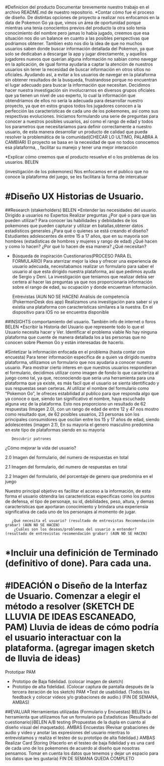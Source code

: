 #Definicion del producto
Documentar brevemente nuestro trabajo en el archivo README.md de nuestro repositorio.
*Contar cómo fue el proceso de diseño.
De distintas opciones de proyecto a realizar nos enfocamos en la data de Pokemon Go ya que, vimos un área de oportunidad porque mientras una tenia conocientos previos del producto la otra solo tenia conocimiento del nombre pero jamas lo habia jugado, creemos que esa situación nos dio un balance en cuanto a las posibles perspectivas que podriamos obtener.
Tambien esto nos dio la idea de que no muchos usuarios saben donde buscar información detallada del Pokemon, ya que solo se dedicaban a descargar la app y jugar directamente, y aquellos jugadores nuevos que querían alguna información no sabian como navegar en la aplicación, de igual forma ayudaria a captar la atención de nuestros usuarios sin tener la necesidad de buscar información en otros sitios no oficiales.
Ayudando así, a evitar a los usuarios de navegar en la plataforma sin obtener resultados de la busqueda, frustrandose porque no encuentran el lugar adecuado para buscar la información que necesitan.
Decidimos hacer nuestra investigación sin involucrarnos en diversos grupos oficiales que ya tienen un nivel de uso experto, lo cual la información que obtendriamos de ellos no seria la adecuada para desarrollar nuestro proyecto, ya que en estos grupos todos los jugadores conocen a la perfección las caracteristicas de cada uno de los pokemones, así como sus respectivas evoluciones.
Iniciamos formulando una serie de preguntas para conocer a nuestros posibles usuarios, así como el rango de edad y todos los parametros que necesitariamos para definir correctamente a nuestro usuario, de esta manera desarrollar un producto de calidad que pueda resolver la problemática de la comunidad(CHECAR LO ULTIMO, PALABRA A CAMBIAR)
El proyecto se basa en la necesidad de que no todos conocemos esa plataforma,
  ,
facilitar su manejo y tener una mejor interacción 

*Explicar cómo creemos que el producto resuelve el o los problemas de los usuarios.
BELEN

(investigación de los pokemones)
Nos enfocamos en el publico que no conoce la plataforma del juego, se les facilitara la forma de intercatuar







#Diseño UX
Historias de Usuario.
===================
##Research  (stakerholders) BELEN
*Entender las necesidades del usuario. Dirigido a usuarios no Expertos
          Realizar preguntas 
          ¿Por qué o para que las pueden utilizar? 
Para conocer las habilidades y debiidades de los pokemones que pueden capturar y utilizar en batallas,obtener datos estadisticos generales
          ¿Para qué o quienes se está creando el diseño? 
Estudiantes adolescentes de entre 15 a 17 años, que en su mayoria son hombres (estadisticas de hombres y mujeres y rango de edad)
          ¿Qué hacen y como lo hacen? 
          ¿Por qué lo hacen de esa manera?
          ¿Qué necesitan?
* Búsqueda de inspiración
     Cuestionarios(PROCESO PARA EL FORMULARIO) 
Para aterrizar mejor la idea y ofrecer una experiencia de usuario adecuada, necesitabamos realizar un formulario para saber el usuario al que esta dirigido nuestra plataforma, así que pedimos ayuda de Sergio y Deni.
La investigación que teniamos que realizar debia ser certera al hacer las preguntas ya que nos proporcionaria información sobre el rango de edad, su ocupación y donde encuentran información.

     Entrevistas (AUN NO SE HACEN)
     Análisis de competencia (PokermonDesk dos app)
Realizamos una investigación para saber si ya existia una plataforma con caracteristicas similares a la nuestra. 
En el dispositivo para IOS no se encuentra disponible

##INSIGHTS comportamiento del usuario. También info de internet o foros
BELEN
*Escribir la Historia del Usuario que represente todo lo que el Usuario necesita hacer y Ver.
        Identificar el problema viable 
No hay ninguna plataforma que cuente de manera detallada los  a las personas que no conocen sobre Pkemon Go y están interesadas de hacerlo.
      


#Sintetizar la información enfocada en el problema (hasta contar con encuesta)
Para tener información especifica de a quien va dirigido nuestra plataforma, utilizamos un formulario que nos ayudaria a conocer nuestro usuario.
Para mostrar cierto interes en  que nuestros usuarios respondieran el formulario, decidimos utilizar como imagen de fondo lo que caracteriza al juego como tal, ya que, reconociendo que seria una herramienta para una plataforma que ya existe, es más facil que el usuario se sienta identificado y sus respuestas sean certeras. 
Al utilizar el nombre del formulario como “Pokemon Go”, le ofreces estabilidad al publico para que responda algo que ya conoce o que, siendo tan significativo el nombre, haya escuchado alguna vez de la plataforma.
Esto nos proporciono un resultado de 62 respuestas (Imagen 2.0), con un rango de edad de entre 12 y 47 nos mostro como resultado que, de 62 posibles usuarios, 23 personas son los principales consumidores que oscilan entre los 15 y 17 años de edad, siendo adolescentes (imagen 2.1), En su mayoria el genero masculino predomina en este tipo de plataformas siendo en su mayoria

       Descubrir patrones
       
¿Cómo mejorar la vida del usuario? 

2.0 Imagen del formulario, del numero de respuestas en total














2.1 Imagen del formulario, del numero de respuestas en total














2.2 Imagen del formulario, del porcentaje de genero que predomina en el juego

Nuestro principal objetivo es facilitar el acceso a la información, de esta forma el usuario obtendra las caracteristicas especificas como los puntos de defensa, el tipo de personaje, su id, debilidades, peso, altura, y demas caracteristicas que aportaran conocimiento y brindara una experiensia significativa de cada uno de los personajes al momento de jugar.

       ¿Qué necesita el usuario? (resultado de entrevistas Recomendación grabar) (AUN NO SE HACEN)
        ¿Cuáles son los deseas/problemas del usuario a entender? (resultado de entrevistas recomendación grabar) (AUN NO SE HACEN)
*Incluir una definición de Terminado (definitivo of done). Para cada una.
===================================
#IDEACIÓN o Diseño de la Interfaz de Usuario.
Comenzar a elegir el método a resolver (SKETCH DE LLUVIA DE IDEAS ESCANEADO, PAM)
    Lluvia de ideas de cómo podría el usuario interactuar con la plataforma. (agregar imagen sketch de lluvia de ideas)
=============================
Prototipar PAM
* Prototipo de Baja fidelidad. (colocar imagen de sketch)
* Prototipo de alta fidelidad. (Colocar captura de pantalla después de la tercera iteración de los sketch) PAM
*Test de usabilidad. (Todos los feedback y colocar videos y/o grabaciones de audio.) (FIN DE SEMANA, AMBAS)

##EVALUAR
    Herramientas utilizadas (Formulario y Encuestas) BELEN
La herramienta que utilizamos fue un formulario pa
    Estadísticas  (Resultado del cuestionario)}BELEN
     A/B testing   (Propuestas de la dupla en cuanto al diseño visual del maquetado). AMBAS
     Encuestas  (Revisar grabaciones de audio y video y anotar las expresiones del usuario mientras lo entrevistamos y realiza el testeo de su prototipo de alta fidelidad.) AMBAS
     Realizar Card Storing (Hacerlo en el testeo de baja fidelidad y es una card de cada uno de los pokemones de acuerdo al diseño que nosotras pensamos.  Tomar en cuenta los datos que tenemos y dejar un espacio para los datos que les gustaría) FIN DE SEMANA QUEDA COMPLETO